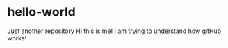 # hello-world
Just another repository
Hi this is me! I am trying to understand how gitHub works!
    
